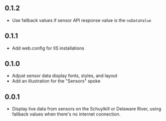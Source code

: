 ## 0.1.2

- Use fallback values if sensor API response value is the `noDataValue`

## 0.1.1

- Add web.config for IIS installations

## 0.1.0

- Adjust sensor data display fonts, styles, and layout
- Add an illustration for the "Sensors" spoke

## 0.0.1

- Display live data from sensors on the Schuylkill or Delaware River, using fallback
  values when there's no internet connection.

